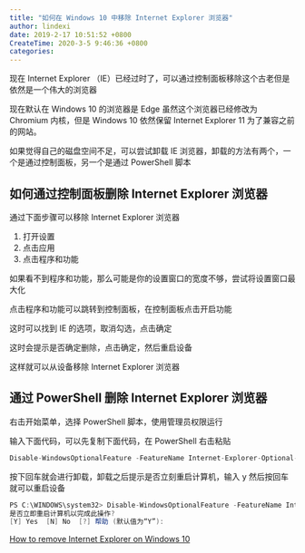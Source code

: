 ```yaml
---
title: "如何在 Windows 10 中移除 Internet Explorer 浏览器"
author: lindexi
date: 2019-2-17 10:51:52 +0800
CreateTime: 2020-3-5 9:46:36 +0800
categories: 
---
```


现在 Internet Explorer （IE）已经过时了，可以通过控制面板移除这个古老但是依然是一个伟大的浏览器

<!--more-->


<!-- csdn -->

现在默认在 Windows 10 的浏览器是 Edge 虽然这个浏览器已经修改为 Chromium 内核，但是 Windows 10 依然保留 Internet Explorer 11 为了兼容之前的网站。

如果觉得自己的磁盘空间不足，可以尝试卸载 IE 浏览器，卸载的方法有两个，一个是通过控制面板，另一个是通过 PowerShell 脚本

## 如何通过控制面板删除 Internet Explorer 浏览器

通过下面步骤可以移除 Internet Explorer 浏览器

1. 打开设置
1. 点击应用
1. 点击程序和功能

<!-- ![](image/如何在 Windows 10 中移除 Internet Explorer 浏览器/如何在 Windows 10 中移除 Internet Explorer 浏览器0.png) -->

如果看不到程序和功能，那么可能是你的设置窗口的宽度不够，尝试将设置窗口最大化

点击程序和功能可以跳转到控制面板，在控制面板点击开启功能

<!-- ![](image/如何在 Windows 10 中移除 Internet Explorer 浏览器/如何在 Windows 10 中移除 Internet Explorer 浏览器1.png) -->

这时可以找到 IE 的选项，取消勾选，点击确定

这时会提示是否确定删除，点击确定，然后重启设备

这样就可以从设备移除 Internet Explorer 浏览器

## 通过 PowerShell 删除 Internet Explorer 浏览器

右击开始菜单，选择 PowerShell 脚本，使用管理员权限运行

输入下面代码，可以先复制下面代码，在 PowerShell 右击粘贴

```csharp
Disable-WindowsOptionalFeature -FeatureName Internet-Explorer-Optional-amd64 –Online
```

按下回车就会进行卸载，卸载之后提示是否立刻重启计算机，输入 y 然后按回车就可以重启设备

```csharp
PS C:\WINDOWS\system32> Disable-WindowsOptionalFeature -FeatureName Internet-Explorer-Optional-amd64 -Online
是否立即重启计算机以完成此操作?
[Y] Yes  [N] No  [?] 帮助 (默认值为“Y”):
```

[How to remove Internet Explorer on Windows 10](https://www.windowscentral.com/how-remove-internet-explorer-11-windows-10?utm_source=wc_tw&utm_medium=tw_card&utm_content=46467&utm_campaign=social )

